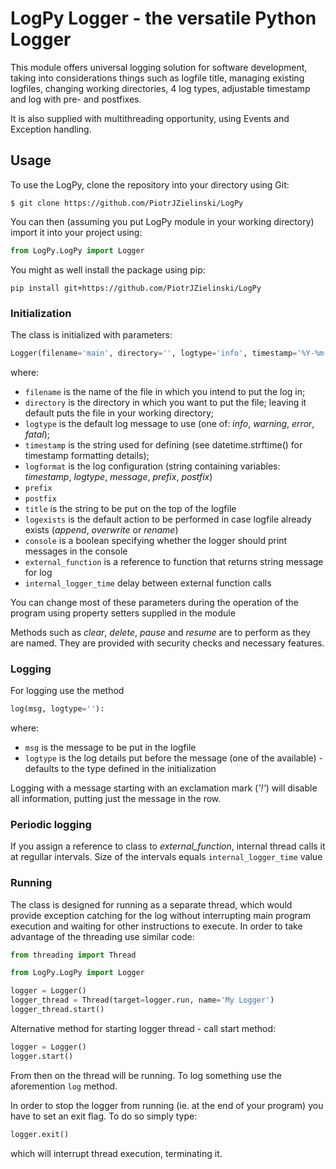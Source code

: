 # LogPy Logger - the versatile Python Logger

This module offers universal logging solution for software development, taking into considerations things such as logfile title, managing existing logfiles, changing working directories, 4 log types, adjustable timestamp and log with pre- and postfixes.

It is also supplied with multithreading opportunity, using Events and Exception handling.

## Usage
To use the LogPy, clone the repository into your directory using Git:

```console
$ git clone https://github.com/PiotrJZielinski/LogPy
```

You can then (assuming you put LogPy module in your working directory) import it into your project using:

```python
from LogPy.LogPy import Logger
```

You might as well install the package using pip:

```
pip install git+https://github.com/PiotrJZielinski/LogPy
```

### Initialization

The class is initialized with parameters:

```python
Logger(filename='main', directory='', logtype='info', timestamp='%Y-%m-%d | %H:%M:%S.%f', logformat='[{timestamp}] {logtype}:   {message}', prefix='', postfix='', title='Main Logger', logexists='append', console=False):
```

where:
* `filename` is the name of the file in which you intend to put the log in;
* `directory` is the directory in which you want to put the file; leaving it default puts the file in your working directory;
* `logtype` is the default log message to use (one of: *info*, *warning*, *error*, *fatal*);
* `timestamp` is the string used for defining (see datetime.strftime() for timestamp formatting details);
* `logformat` is the log configuration (string containing variables: *timestamp*, *logtype*, *message*, *prefix*, *postfix*)
* `prefix`
* `postfix`
* `title` is the string to be put on the top of the logfile
* `logexists` is the default action to be performed in case logfile already exists (*append*, *overwrite* or *rename*)
* `console` is a boolean specifying whether the logger should print messages in the console
* `external_function` is a reference to function that returns string message for log
* `internal_logger_time` delay between external function calls

You can change most of these parameters during the operation of the program using property setters supplied in the module

Methods such as *clear*, *delete*, *pause* and *resume* are to perform as they are named. They are provided with security checks and necessary features.

### Logging

For logging use the method

```python
log(msg, logtype=''):
```

where:
* `msg` is the message to be put in the logfile
* `logtype` is the log details put before the message (one of the available) - defaults to the type defined in the initialization

Logging with a message starting with an exclamation mark (*'!'*) will disable all information, putting just the message in the row.

### Periodic logging
If you assign a reference to class to *external_function*, internal thread calls it at regullar intervals. Size of the intervals equals `internal_logger_time` value

### Running

The class is designed for running as a separate thread, which would provide exception catching for the log without interrupting main program execution and waiting for other instructions to execute. In order to take advantage of the threading use similar code:

```python
from threading import Thread

from LogPy.LogPy import Logger

logger = Logger()
logger_thread = Thread(target=logger.run, name='My Logger')
logger_thread.start()
```

Alternative method for starting logger thread - call start method:
```python
logger = Logger()
logger.start()
```

From then on the thread will be running. To log something use the aforemention `log` method.

In order to stop the logger from running (ie. at the end of your program) you have to set an exit flag. To do so simply type:

```python
logger.exit()
```

which will interrupt thread execution, terminating it.
